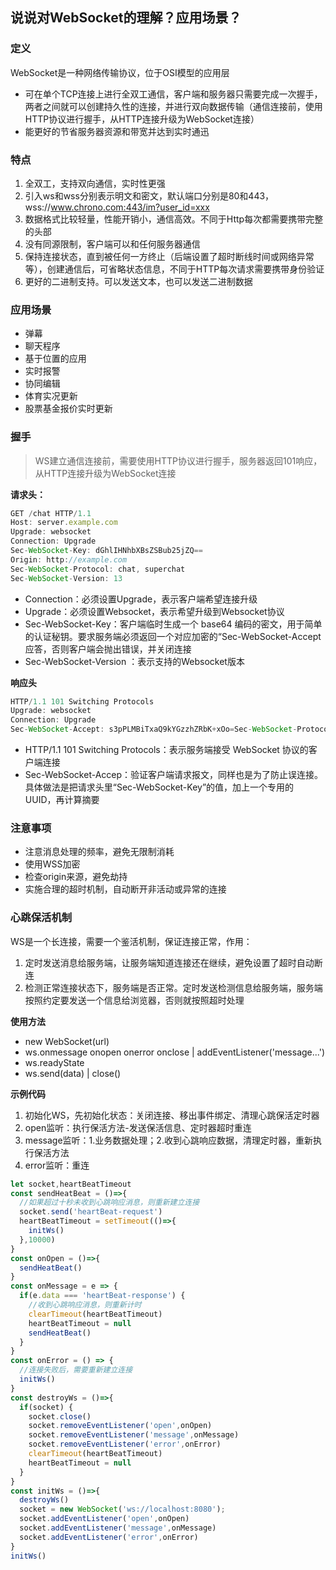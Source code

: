 ## 说说对WebSocket的理解？应用场景？
### 定义
WebSocket是一种网络传输协议，位于OSI模型的应用层
  - 可在单个TCP连接上进行全双工通信，客户端和服务器只需要完成一次握手，两者之间就可以创建持久性的连接，并进行双向数据传输（通信连接前，使用HTTP协议进行握手，从HTTP连接升级为WebSocket连接）
  - 能更好的节省服务器资源和带宽并达到实时通迅

### 特点
1. 全双工，支持双向通信，实时性更强
2. 引入ws和wss分别表示明文和密文，默认端口分别是80和443，wss://www.chrono.com:443/im?user_id=xxx
3. 数据格式比较轻量，性能开销小，通信高效。不同于Http每次都需要携带完整的头部
4. 没有同源限制，客户端可以和任何服务器通信
5. 保持连接状态，直到被任何一方终止（后端设置了超时断线时间或网络异常等），创建通信后，可省略状态信息，不同于HTTP每次请求需要携带身份验证
6. 更好的二进制支持。可以发送文本，也可以发送二进制数据


### 应用场景
- 弹幕
- 聊天程序
- 基于位置的应用
- 实时报警
- 协同编辑
- 体育实况更新
- 股票基金报价实时更新

### 握手
> WS建立通信连接前，需要使用HTTP协议进行握手，服务器返回101响应，从HTTP连接升级为WebSocket连接

**请求头：**
```js
GET /chat HTTP/1.1
Host: server.example.com
Upgrade: websocket
Connection: Upgrade
Sec-WebSocket-Key: dGhlIHNhbXBsZSBub25jZQ==
Origin: http://example.com
Sec-WebSocket-Protocol: chat, superchat
Sec-WebSocket-Version: 13
```
  - Connection：必须设置Upgrade，表示客户端希望连接升级
  - Upgrade：必须设置Websocket，表示希望升级到Websocket协议
  - Sec-WebSocket-Key：客户端临时生成一个 base64 编码的密文，用于简单的认证秘钥。要求服务端必须返回一个对应加密的“Sec-WebSocket-Accept应答，否则客户端会抛出错误，并关闭连接
  - Sec-WebSocket-Version ：表示支持的Websocket版本

**响应头**
```js
HTTP/1.1 101 Switching Protocols
Upgrade: websocket
Connection: Upgrade
Sec-WebSocket-Accept: s3pPLMBiTxaQ9kYGzzhZRbK+xOo=Sec-WebSocket-Protocol: chat
```
  - HTTP/1.1 101 Switching Protocols：表示服务端接受 WebSocket 协议的客户端连接
  - Sec-WebSocket-Accep：验证客户端请求报文，同样也是为了防止误连接。具体做法是把请求头里“Sec-WebSocket-Key”的值，加上一个专用的 UUID，再计算摘要


### 注意事项
- 注意消息处理的频率，避免无限制消耗
- 使用WSS加密
- 检查origin来源，避免劫持
- 实施合理的超时机制，自动断开非活动或异常的连接

### 心跳保活机制
WS是一个长连接，需要一个鉴活机制，保证连接正常，作用：
1. 定时发送消息给服务端，让服务端知道连接还在继续，避免设置了超时自动断连
2. 检测正常连接状态下，服务端是否正常。定时发送检测信息给服务端，服务端按照约定要发送一个信息给浏览器，否则就按照超时处理

**使用方法**
- new WebSocket(url)
- ws.onmessage onopen onerror onclose | addEventListener('message...')
- ws.readyState
- ws.send(data) | close()

**示例代码**
1. 初始化WS，先初始化状态：关闭连接、移出事件绑定、清理心跳保活定时器
2. open监听：执行保活方法-发送保活信息、定时器超时重连
3. message监听：1.业务数据处理；2.收到心跳响应数据，清理定时器，重新执行保活方法
4. error监听：重连
```js
let socket,heartBeatTimeout
const sendHeatBeat = ()=>{
  //如果超过十秒未收到心跳响应消息，则重新建立连接
  socket.send('heartBeat-request')
  heartBeatTimeout = setTimeout(()=>{
    initWs()
  },10000)
}
const onOpen = ()=>{
  sendHeatBeat()
}
const onMessage = e => {
  if(e.data === 'heartBeat-response') {
    //收到心跳响应消息，则重新计时
    clearTimeout(heartBeatTimeout)
    heartBeatTimeout = null
    sendHeatBeat()
  }
}
const onError = () => {
  //连接失败后，需要重新建立连接
  initWs()
}
const destroyWs = ()=>{
  if(socket) {
    socket.close()
    socket.removeEventListener('open',onOpen)
    socket.removeEventListener('message',onMessage)
    socket.removeEventListener('error',onError)
    clearTimeout(heartBeatTimeout)
    heartBeatTimeout = null
  }
}
const initWs = ()=>{
  destroyWs()
  socket = new WebSocket('ws://localhost:8080');
  socket.addEventListener('open',onOpen)
  socket.addEventListener('message',onMessage)
  socket.addEventListener('error',onError)
}
initWs()
```